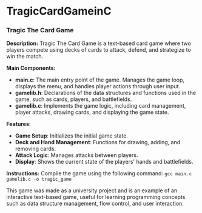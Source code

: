 # TragicCardGameinC

### Tragic The Card Game

**Description:**
Tragic The Card Game is a text-based card game where two players compete using decks of cards to attack, defend, and strategize to win the match.

**Main Components:**
- **main.c**: The main entry point of the game. Manages the game loop, displays the menu, and handles player actions through user input.
- **gamelib.h**: Declarations of the data structures and functions used in the game, such as cards, players, and battlefields.
- **gamelib.c**: Implements the game logic, including card management, player attacks, drawing cards, and displaying the game state.

**Features:**
- **Game Setup**: Initializes the initial game state.
- **Deck and Hand Management**: Functions for drawing, adding, and removing cards.
- **Attack Logic**: Manages attacks between players.
- **Display**: Shows the current state of the players' hands and battlefields.

**Instructions:**
Compile the game using the following command:
```gcc main.c gamelib.c -o tragic_game```

This game was made as a university project and is an example of an interactive text-based game, useful for learning programming concepts such as data structure management, flow control, and user interaction.
